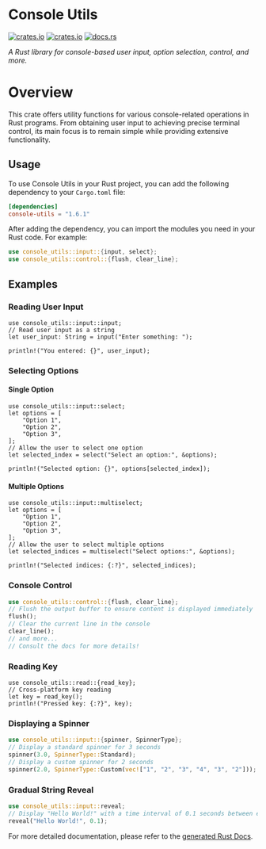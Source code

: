 # Console Utils

[![crates.io](https://img.shields.io/crates/v/console-utils.svg)](https://crates.io/crates/console-utils)
[![crates.io](https://img.shields.io/crates/d/console-utils.svg)](https://crates.io/crates/console-utils)
[![docs.rs](https://docs.rs/console-utils/badge.svg)](https://docs.rs/console-utils)

_A Rust library for console-based user input, option selection, control, and more._

# Overview

This crate offers utility functions for various console-related operations in Rust programs. From obtaining user input to achieving precise terminal control, its main focus is to remain simple while providing extensive functionality.

## Usage

To use Console Utils in your Rust project, you can add the following dependency to your `Cargo.toml` file:

```toml
[dependencies]
console-utils = "1.6.1"
```

After adding the dependency, you can import the modules you need in your Rust code. For example:

```rust
use console_utils::input::{input, select};
use console_utils::control::{flush, clear_line};
```

## Examples

### Reading User Input

```rust, no_run
use console_utils::input::input;
// Read user input as a string
let user_input: String = input("Enter something: ");

println!("You entered: {}", user_input);
```

### Selecting Options

#### Single Option
```rust, no_run
use console_utils::input::select;
let options = [
    "Option 1",
    "Option 2",
    "Option 3",
];
// Allow the user to select one option
let selected_index = select("Select an option:", &options);

println!("Selected option: {}", options[selected_index]);
```

#### Multiple Options
```rust, no_run
use console_utils::input::multiselect;
let options = [
    "Option 1",
    "Option 2",
    "Option 3",
];
// Allow the user to select multiple options
let selected_indices = multiselect("Select options:", &options);

println!("Selected indices: {:?}", selected_indices);
```

### Console Control

```rust
use console_utils::control::{flush, clear_line};
// Flush the output buffer to ensure content is displayed immediately
flush();
// Clear the current line in the console
clear_line();
// and more...
// Consult the docs for more details!
```

### Reading Key

```rust, no_run
use console_utils::read::{read_key};
// Cross-platform key reading
let key = read_key();
println!("Pressed key: {:?}", key);
```

### Displaying a Spinner

```rust
use console_utils::input::{spinner, SpinnerType};
// Display a standard spinner for 3 seconds
spinner(3.0, SpinnerType::Standard);
// Display a custom spinner for 2 seconds
spinner(2.0, SpinnerType::Custom(vec!["1", "2", "3", "4", "3", "2"]));
```

### Gradual String Reveal

```rust
use console_utils::input::reveal;
// Display "Hello World!" with a time interval of 0.1 seconds between each character
reveal("Hello World!", 0.1);
```

For more detailed documentation, please refer to the [generated Rust Docs](https://docs.rs/console-utils/latest/console_utils/).
